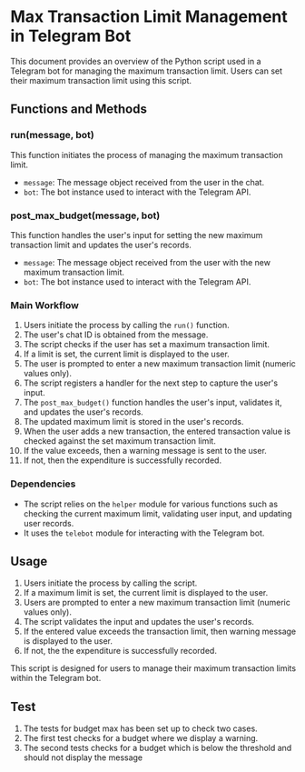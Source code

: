 # Max Transaction Limit Management in Telegram Bot

This document provides an overview of the Python script used in a Telegram bot for managing the maximum transaction limit. Users can set their maximum transaction limit using this script.

## Functions and Methods

### run(message, bot)
This function initiates the process of managing the maximum transaction limit.

- `message`: The message object received from the user in the chat.
- `bot`: The bot instance used to interact with the Telegram API.

### post_max_budget(message, bot)
This function handles the user's input for setting the new maximum transaction limit and updates the user's records.

- `message`: The message object received from the user with the new maximum transaction limit.
- `bot`: The bot instance used to interact with the Telegram API.

### Main Workflow
1. Users initiate the process by calling the `run()` function.
2. The user's chat ID is obtained from the message.
3. The script checks if the user has set a maximum transaction limit.
4. If a limit is set, the current limit is displayed to the user.
5. The user is prompted to enter a new maximum transaction limit (numeric values only).
6. The script registers a handler for the next step to capture the user's input.
7. The `post_max_budget()` function handles the user's input, validates it, and updates the user's records.
8. The updated maximum limit is stored in the user's records.
9. When the user adds a new transaction, the entered transaction value is checked against the set maximum transaction limit.
10. If the value exceeds, then a warning message is sent to the user.
11. If not, then the expenditure is successfully recorded.

### Dependencies
- The script relies on the `helper` module for various functions such as checking the current maximum limit, validating user input, and updating user records.
- It uses the `telebot` module for interacting with the Telegram bot.

## Usage
1. Users initiate the process by calling the script.
2. If a maximum limit is set, the current limit is displayed to the user.
3. Users are prompted to enter a new maximum transaction limit (numeric values only).
4. The script validates the input and updates the user's records.
5. If the entered value exceeds the transaction limit, then warning message is displayed to the user.
6. If not, the the expenditure is successfully recorded.

This script is designed for users to manage their maximum transaction limits within the Telegram bot.

## Test
1. The tests for budget max has been set up to check two cases.
2. The first test checks for a budget where we display a warning.
3. The second tests checks for a budget which is below the threshold and should not display the message
